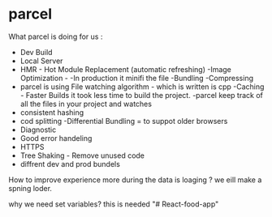 # parcel
What parcel is doing for us :
- Dev Build
- Local Server
- HMR - Hot Module Replacement (automatic refreshing)
-Image  Optimization  - 
-In production it minifi the file
-Bundling
-Compressing
- parcel is using File watching algorithm - which is written is cpp
-Caching - Faster Builds it took less time  to build the project. 
-parcel keep track  of all the files in your project and watches
- consistent hashing
- cod splitting
-Differential Bundling = to suppot older browsers 
- Diagnostic
- Good error handeling
- HTTPS
- Tree Shaking - Remove unused code
- diffrent dev and prod bundels


How to improve experience more during the data is loaging ?
 we eill make a spning loder.


 why we need set variables?
 this is needed "# React-food-app" 
